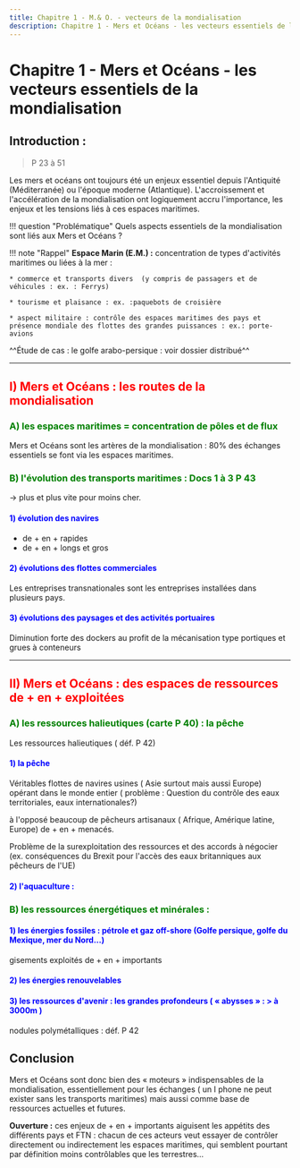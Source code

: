 ```yaml
---
title: Chapitre 1 - M.& O. - vecteurs de la mondialisation
description: Chapitre 1 - Mers et Océans - les vecteurs essentiels de la mondialisation
---
```


# Chapitre 1 - Mers et Océans - les vecteurs essentiels de la mondialisation

## **Introduction :**

> P 23 à 51

Les mers et océans ont toujours été un enjeux essentiel depuis l'Antiquité (Méditerranée) ou l'époque moderne (Atlantique). L'accroissement et l'accélération de la mondialisation ont logiquement accru l'importance, les enjeux et les tensions liés à ces espaces maritimes.

!!! question "Problématique"
    Quels aspects essentiels de la mondialisation sont liés aux Mers et Océans ?



!!! note "Rappel"
    **Espace Marin (E.M.) :** concentration de types d'activités maritimes ou liées à la mer :

    * commerce et transports divers  (y compris de passagers et de véhicules : ex. : Ferrys)

    * tourisme et plaisance : ex. :paquebots de croisière

    * aspect militaire : contrôle des espaces maritimes des pays et présence mondiale des flottes des grandes puissances : ex.: porte-avions

^^Étude de cas : le golfe arabo-persique : voir dossier distribué^^

---

## <span style="color: red;">**I) Mers et Océans : les routes de la mondialisation**</span>

### <span style="color: green;">**A) les espaces maritimes = concentration de pôles et de flux**</span>

Mers et Océans sont les artères de la mondialisation : 80% des échanges essentiels se font via les espaces maritimes.

### <span style="color: green;">**B) l'évolution des transports maritimes : Docs 1 à 3 P 43**</span>

 → plus et plus vite pour moins cher.

#### <span style="color: blue;">**1) évolution des navires**</span>

* de + en + rapides
* de + en + longs et gros

#### <span style="color: blue;">**2) évolutions des flottes commerciales**</span>

Les entreprises transnationales sont les entreprises installées dans plusieurs pays.

#### <span style="color: blue;">**3) évolutions des paysages et des activités portuaires**</span>

Diminution forte des dockers au profit de la mécanisation type portiques et grues à conteneurs

---

## <span style="color: red;">**II) Mers et Océans : des espaces de ressources de + en + exploitées**</span>

### <span style="color: green;">**A) les ressources halieutiques (carte P 40) : la pêche**</span>

Les ressources halieutiques ( déf. P 42)

#### <span style="color: blue;">**1) la pêche**</span>

Véritables flottes de navires usines ( Asie surtout mais aussi Europe) opérant dans le monde entier ( problème : Question du contrôle des eaux territoriales, eaux internationales?)

à l'opposé beaucoup de pêcheurs artisanaux ( Afrique, Amérique latine, Europe) de + en + menacés.

Problème de la surexploitation des ressources et des accords à négocier (ex. conséquences du Brexit pour l'accès des eaux britanniques aux pêcheurs de l'UE)

#### <span style="color: blue;">**2) l'aquaculture :**</span>

### <span style="color: green;">**B) les ressources énergétiques et minérales :**</span>

#### <span style="color: blue;">**1) les énergies fossiles : pétrole et gaz off-shore (Golfe persique, golfe du Mexique, mer du Nord...)**</span>

gisements exploités de + en + importants

#### <span style="color: blue;">**2) les énergies renouvelables**</span>

#### <span style="color: blue;">**3) les ressources d'avenir : les grandes profondeurs ( « abysses » : > à 3000m )**</span>

nodules polymétalliques : déf. P 42

## **Conclusion**

Mers et Océans sont donc bien des « moteurs » indispensables de la mondialisation, essentiellement pour les échanges ( un I phone ne peut exister sans les transports maritimes) mais aussi comme base de ressources actuelles et futures.

**Ouverture :** ces enjeux de + en + importants aiguisent les appétits des différents pays et FTN : chacun de ces acteurs veut essayer de contrôler directement ou indirectement les espaces maritimes, qui semblent pourtant par définition moins contrôlables que les terrestres...